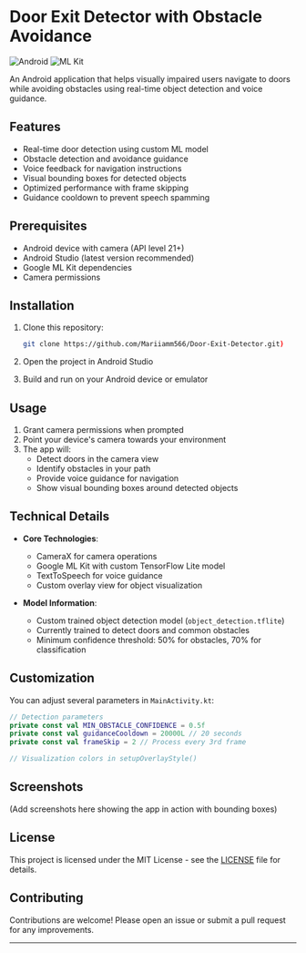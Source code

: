 # Door Exit Detector with Obstacle Avoidance

![Android](https://img.shields.io/badge/Android-3DDC84?style=for-the-badge&logo=android&logoColor=white)
![ML Kit](https://img.shields.io/badge/Google_ML_Kit-4285F4?style=for-the-badge&logo=google&logoColor=white)

An Android application that helps visually impaired users navigate to doors while avoiding obstacles using real-time object detection and voice guidance.

## Features

- Real-time door detection using custom ML model
- Obstacle detection and avoidance guidance
- Voice feedback for navigation instructions
- Visual bounding boxes for detected objects
- Optimized performance with frame skipping
- Guidance cooldown to prevent speech spamming

## Prerequisites

- Android device with camera (API level 21+)
- Android Studio (latest version recommended)
- Google ML Kit dependencies
- Camera permissions

## Installation

1. Clone this repository:
   ```bash
   git clone https://github.com/Mariiamm566/Door-Exit-Detector.git)
   ```

2. Open the project in Android Studio

3. Build and run on your Android device or emulator

## Usage

1. Grant camera permissions when prompted
2. Point your device's camera towards your environment
3. The app will:
   - Detect doors in the camera view
   - Identify obstacles in your path
   - Provide voice guidance for navigation
   - Show visual bounding boxes around detected objects

## Technical Details

- **Core Technologies**:
  - CameraX for camera operations
  - Google ML Kit with custom TensorFlow Lite model
  - TextToSpeech for voice guidance
  - Custom overlay view for object visualization

- **Model Information**:
  - Custom trained object detection model (`object_detection.tflite`)
  - Currently trained to detect doors and common obstacles
  - Minimum confidence threshold: 50% for obstacles, 70% for classification

## Customization

You can adjust several parameters in `MainActivity.kt`:

```kotlin
// Detection parameters
private const val MIN_OBSTACLE_CONFIDENCE = 0.5f
private const val guidanceCooldown = 20000L // 20 seconds
private const val frameSkip = 2 // Process every 3rd frame

// Visualization colors in setupOverlayStyle()
```

## Screenshots

(Add screenshots here showing the app in action with bounding boxes)

## License

This project is licensed under the MIT License - see the [LICENSE](LICENSE) file for details.

## Contributing

Contributions are welcome! Please open an issue or submit a pull request for any improvements.

---

